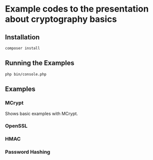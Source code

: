 # Example codes to the presentation about cryptography basics

## Installation

    composer install
    
## Running the Examples

    php bin/console.php

## Examples

### MCrypt

Shows basic examples with MCrypt.

### OpenSSL

### HMAC

### Password Hashing
